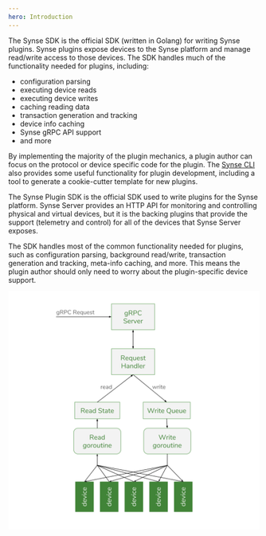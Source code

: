 ```yaml
---
hero: Introduction 
---
```


The Synse SDK is the official SDK (written in Golang) for writing Synse plugins. Synse plugins
expose devices to the Synse platform and manage read/write access to those devices. The SDK
handles much of the functionality needed for plugins, including:

- configuration parsing
- executing device reads
- executing device writes
- caching reading data
- transaction generation and tracking
- device info caching
- Synse gRPC API support
- and more

By implementing the majority of the plugin mechanics, a plugin author can focus on the protocol
or device specific code for the plugin. The [Synse CLI](../cli/intro.md) also provides some
useful functionality for plugin development, including a tool to generate a cookie-cutter
template for new plugins.



The Synse Plugin SDK is the official SDK used to write plugins for the Synse platform.
Synse Server provides an HTTP API for monitoring
and controlling physical and virtual devices, but it is the backing plugins that
provide the support (telemetry and control) for all of the devices that Synse Server
exposes.

The SDK handles most of the common functionality needed for plugins, such as configuration
parsing, background read/write, transaction generation and tracking, meta-info caching, and more.
This means the plugin author should only need to worry about the plugin-specific device support.

![](../assets/img/plugin-arch.svg)
